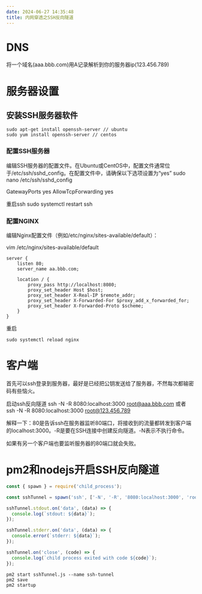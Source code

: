 ```yaml
---
date: 2024-06-27 14:35:48
title: 内网穿透之SSH反向隧道
---
```

# DNS
将一个域名(aaa.bbb.com)用A记录解析到你的服务器ip(123.456.789)

# 服务器设置
## 安装SSH服务器软件
```
sudo apt-get install openssh-server // ubuntu
sudo yum install openssh-server // centos
```

### 配置SSH服务器
编辑SSH服务器的配置文件。在Ubuntu或CentOS中，配置文件通常位于/etc/ssh/sshd_config。在配置文件中，请确保以下选项设置为“yes”
sudo nano /etc/ssh/sshd_config

GatewayPorts yes
AllowTcpForwarding yes

重启ssh
    sudo systemctl restart ssh

### 配置NGINX
编辑Nginx配置文件（例如/etc/nginx/sites-available/default）：

vim /etc/nginx/sites-available/default

```
server {
    listen 80;
    server_name aa.bbb.com;

    location / {
        proxy_pass http://localhost:8080;
        proxy_set_header Host $host;
        proxy_set_header X-Real-IP $remote_addr;
        proxy_set_header X-Forwarded-For $proxy_add_x_forwarded_for;
        proxy_set_header X-Forwarded-Proto $scheme;
    }
}
```
重启
```
sudo systemctl reload nginx
```

# 客户端
首先可以ssh登录到服务器，最好是已经把公钥发送给了服务器，不然每次都输密码有些恼火。

启动ssh反向隧道
    ssh -N -R 8080:localhost:3000 root@aaa.bbb.com
或者
    ssh -N -R 8080:localhost:3000 root@123.456.789

解释一下：80是告诉ssh在服务器监听80端口，将接收到的流量都转发到客户端的localhost:3000。-R是要在SSH连接中创建反向隧道。-N表示不执行命令。

如果有另一个客户端也要监听服务器的80端口就会失败。

# pm2和nodejs开启SSH反向隧道

```js
const { spawn } = require('child_process');

const sshTunnel = spawn('ssh', ['-N', '-R', '8080:localhost:3000', 'root@ssh.englishspeaking.icu']);

sshTunnel.stdout.on('data', (data) => {
  console.log(`stdout: ${data}`);
});

sshTunnel.stderr.on('data', (data) => {
  console.error(`stderr: ${data}`);
});

sshTunnel.on('close', (code) => {
  console.log(`child process exited with code ${code}`);
});
```

```
pm2 start sshTunnel.js --name ssh-tunnel
pm2 save
pm2 startup
```